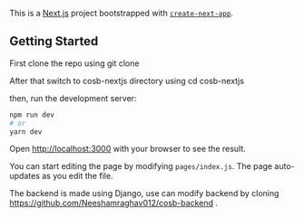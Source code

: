 This is a [Next.js](https://nextjs.org/) project bootstrapped with [`create-next-app`](https://github.com/vercel/next.js/tree/canary/packages/create-next-app).

## Getting Started

First clone the repo using git clone 

After that switch to cosb-nextjs directory using cd cosb-nextjs

then, run the development server:

```bash
npm run dev
# or
yarn dev
```

Open [http://localhost:3000](http://localhost:3000) with your browser to see the result.

You can start editing the page by modifying `pages/index.js`. The page auto-updates as you edit the file.

The backend is made using Django, use can modify backend by cloning https://github.com/Neeshamraghav012/cosb-backend .


